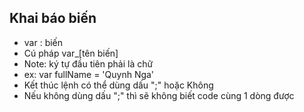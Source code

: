 ## Khai báo biến
- var : biến
- Cú pháp var_[tên biến]
- Note: ký tự đầu tiên phải là chữ
- ex: var fullName = 'Quynh Nga'
- Kết thúc lệnh có thể dùng dấu ";" hoặc Không
- Nếu không dùng dấu ";" thì sẽ không biết code cùng 1 dòng được 


